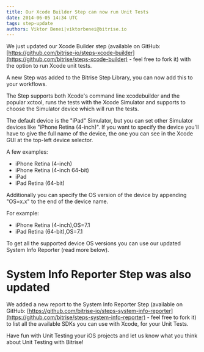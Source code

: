 ```yaml
---
title: Our Xcode Builder Step can now run Unit Tests
date: 2014-06-05 14:34 UTC
tags: step-update
authors: Viktor Benei|viktorbenei@bitrise.io
---
```


We just updated our Xcode Builder step (available on GitHub: [https://github.com/bitrise-io/steps-xcode-builder](https://github.com/bitrise/steps-xcode-builder) - feel free to fork it) with the option to run Xcode unit tests.

A new Step was added to the Bitrise Step Library, you can now add this to your workflows.

The Step supports both Xcode's command line xcodebuilder and the popular xctool, runs the tests with the Xcode Simulator and supports to choose the Simulator device which will run the tests. 

The default device is the "iPad" Simulator, but you can set other Simulator devices like "iPhone Retina (4-inch)". If you want to specify the device you'll have to give the full name of the device, the one you can see in the Xcode GUI at the top-left device selector.

A few examples:

- iPhone Retina (4-inch)
- iPhone Retina (4-inch 64-bit)
- iPad
- iPad Retina (64-bit)

Additionally you can specify the OS version of the device by appending "OS=x.x" to the end of the device name.

For example: 

- iPhone Retina (4-inch),OS=7.1
- iPad Retina (64-bit),OS=7.1

To get all the supported device OS versions you can use our updated System Info Reporter (read more below).


# System Info Reporter Step was also updated

We added a new report to the System Info Reporter Step (available on GitHub: [https://github.com/bitrise-io/steps-system-info-reporter](https://github.com/bitrise/steps-system-info-reporter) - feel free to fork it) to list all the available SDKs you can use with Xcode, for your Unit Tests.


Have fun with Unit Testing your iOS projects and let us know what you think about Unit Testing with Bitrise!